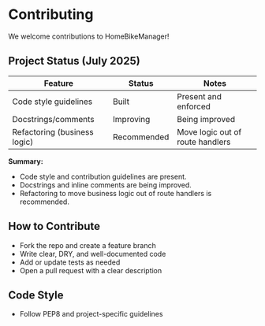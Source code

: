 # Contributing

We welcome contributions to HomeBikeManager!


## Project Status (July 2025)

| Feature                        | Status      | Notes                                             |
|--------------------------------|-------------|---------------------------------------------------|
| Code style guidelines          | Built       | Present and enforced                              |
| Docstrings/comments            | Improving   | Being improved                                    |
| Refactoring (business logic)   | Recommended | Move logic out of route handlers                  |

**Summary:**
- Code style and contribution guidelines are present.
- Docstrings and inline comments are being improved.
- Refactoring to move business logic out of route handlers is recommended.

## How to Contribute
- Fork the repo and create a feature branch
- Write clear, DRY, and well-documented code
- Add or update tests as needed
- Open a pull request with a clear description

## Code Style
- Follow PEP8 and project-specific guidelines
